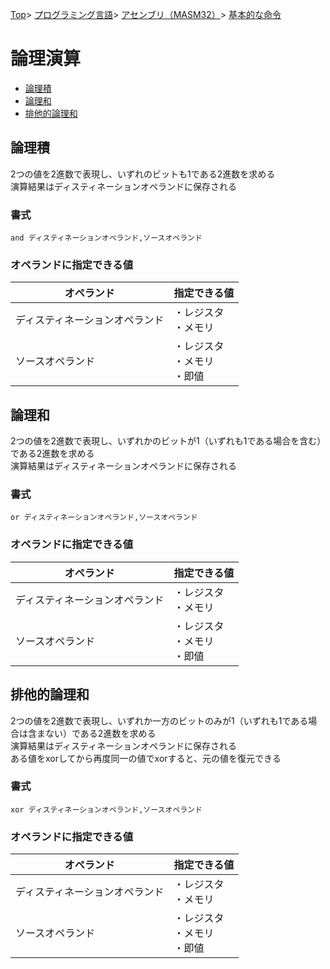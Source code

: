 [Top](../../../../index.md)\>
[プログラミング言語](../../../pgl.md)\>
[アセンブリ（MASM32）](../../language_0001.md)\>
[基本的な命令](../MASM32_0009.md)

# 論理演算

+ [論理積](#論理積)
+ [論理和](#論理和)
+ [排他的論理和](#排他的論理和)

<!-- + [ビットの反転](ビットの反転)
+ [符号反転命令](#符号反転命令) -->

## 論理積

2つの値を2進数で表現し、いずれのビットも1である2進数を求める  
演算結果はディスティネーションオペランドに保存される

### 書式

```and ディスティネーションオペランド,ソースオペランド```

### オペランドに指定できる値

|オペランド|指定できる値|
----|----
|ディスティネーションオペランド|・レジスタ<br>・メモリ|
|ソースオペランド|・レジスタ<br>・メモリ<br>・即値|

## 論理和

2つの値を2進数で表現し、いずれかのビットが1（いずれも1である場合を含む）である2進数を求める  
演算結果はディスティネーションオペランドに保存される

### 書式

```or ディスティネーションオペランド,ソースオペランド```

### オペランドに指定できる値

|オペランド|指定できる値|
----|----
|ディスティネーションオペランド|・レジスタ<br>・メモリ|
|ソースオペランド|・レジスタ<br>・メモリ<br>・即値|

## 排他的論理和

2つの値を2進数で表現し、いずれか一方のビットのみが1（いずれも1である場合は含まない）である2進数を求める  
演算結果はディスティネーションオペランドに保存される  
ある値をxorしてから再度同一の値でxorすると、元の値を復元できる

### 書式

```xor ディスティネーションオペランド,ソースオペランド```

### オペランドに指定できる値

|オペランド|指定できる値|
----|----
|ディスティネーションオペランド|・レジスタ<br>・メモリ|
|ソースオペランド|・レジスタ<br>・メモリ<br>・即値|

<!-- ## ビットの反転

## 符号反転命令 -->